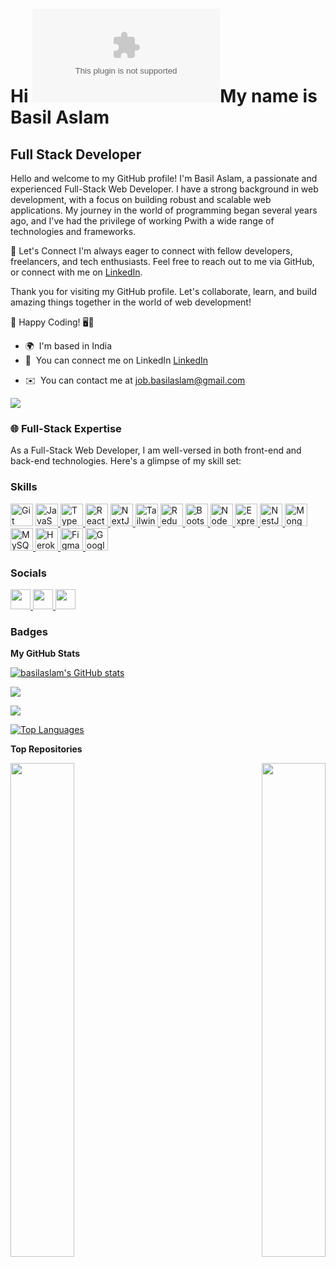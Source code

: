 Hi ![](basilaslam.com)My name is Basil Aslam
=====================================================================================================================================

Full Stack Developer
----------------------------

Hello and welcome to my GitHub profile! I'm Basil Aslam, a passionate and experienced Full-Stack Web Developer. I have a strong background in web development, with a focus on building robust and scalable web applications. My journey in the world of programming began several years ago, and I've had the privilege of working Pwith a wide range of technologies and frameworks. 


🌟 Let's Connect I'm always eager to connect with fellow developers, freelancers, and tech enthusiasts. Feel free to reach out to me via GitHub, or connect with me on [LinkedIn](https://linkedin.com/in/basilaslam). 

Thank you for visiting my GitHub profile. Let's collaborate, learn, and build amazing things together in the world of web development! 

🚀 Happy Coding! 🖥️🚀

* 🌍  I'm based in India
* 🤝  You can connect me on LinkedIn [LinkedIn](https://linkedin.com/in/basilaslam)
<!-- * 🖥️  See my portfolio at [CodeWithVetri](http://codewithvetri.web.app/) -->
* ✉️  You can contact me at [job.basilaslam@gmail.com](mailto:job.basilaslam@gmail.com)

<a href="https://www.github.com/basilaslam" target="_blank" rel="noreferrer">
<img src="https://img.shields.io/github/followers/basilaslam?logo=github&style=for-the-badge&color=0891b2&labelColor=1c1917" /></a>

### 🌐 Full-Stack Expertise

As a Full-Stack Web Developer, I am well-versed in both front-end and back-end technologies. Here's a glimpse of my skill set: 

### Skills


<p align="left">
<a href="https://git-scm.com/" target="_blank" rel="noreferrer">
<img src="https://raw.githubusercontent.com/danielcranney/readme-generator/main/public/icons/skills/git-colored.svg" width="36" height="36" alt="Git" /></a>
<a href="https://developer.mozilla.org/en-US/docs/Web/JavaScript" target="_blank" rel="noreferrer">
<img src="https://raw.githubusercontent.com/danielcranney/readme-generator/main/public/icons/skills/javascript-colored.svg" width="36" height="36" alt="JavaScript" />
</a>
<a href="https://www.typescriptlang.org/" target="_blank" rel="noreferrer">
<img src="https://raw.githubusercontent.com/danielcranney/readme-generator/main/public/icons/skills/typescript-colored.svg" width="36" height="36" alt="TypeScript" />
</a>
<a href="https://reactjs.org/" target="_blank" rel="noreferrer">
<img src="https://raw.githubusercontent.com/danielcranney/readme-generator/main/public/icons/skills/react-colored.svg" width="36" height="36" alt="React" />
</a>
<a href="https://nextjs.org/docs" target="_blank" rel="noreferrer">
<img src="https://raw.githubusercontent.com/danielcranney/readme-generator/main/public/icons/skills/nextjs-colored.svg" width="36" height="36" alt="NextJs" />
</a>
<a href="https://tailwindcss.com/" target="_blank" rel="noreferrer">
<img src="https://raw.githubusercontent.com/danielcranney/readme-generator/main/public/icons/skills/tailwindcss-colored.svg" width="36" height="36" alt="TailwindCSS" />
</a>
<a href="https://redux.js.org/" target="_blank" rel="noreferrer">
<img src="https://raw.githubusercontent.com/danielcranney/readme-generator/main/public/icons/skills/redux-colored.svg" width="36" height="36" alt="Redux" />
</a>
<a href="https://getbootstrap.com/" target="_blank" rel="noreferrer">
<img src="https://raw.githubusercontent.com/danielcranney/readme-generator/main/public/icons/skills/bootstrap-colored.svg" width="36" height="36" alt="Bootstrap" />
</a>
<a href="https://nodejs.org/en/" target="_blank" rel="noreferrer">
<img src="https://raw.githubusercontent.com/danielcranney/readme-generator/main/public/icons/skills/nodejs-colored.svg" width="36" height="36" alt="NodeJS" />
</a>
<a href="https://expressjs.com/" target="_blank" rel="noreferrer">
<img src="https://raw.githubusercontent.com/danielcranney/readme-generator/main/public/icons/skills/express-colored.svg" width="36" height="36" alt="Express" />
</a>
<a href="https://docs.nestjs.com/" target="_blank" rel="noreferrer">
<img src="https://raw.githubusercontent.com/danielcranney/readme-generator/main/public/icons/skills/nestjs-colored.svg" width="36" height="36" alt="NestJS" />
</a>
<a href="https://www.mongodb.com/" target="_blank" rel="noreferrer">
<img src="https://raw.githubusercontent.com/danielcranney/readme-generator/main/public/icons/skills/mongodb-colored.svg" width="36" height="36" alt="MongoDB" />
</a>
<a href="https://www.mysql.com/" target="_blank" rel="noreferrer">
<img src="https://raw.githubusercontent.com/danielcranney/readme-generator/main/public/icons/skills/mysql-colored.svg" width="36" height="36" alt="MySQL" />
</a>
<a href="https://www.heroku.com/" target="_blank" rel="noreferrer">
<img src="https://raw.githubusercontent.com/danielcranney/readme-generator/main/public/icons/skills/heroku-colored.svg" width="36" height="36" alt="Heroku" />
</a>
<a href="https://www.figma.com/" target="_blank" rel="noreferrer">
<img src="https://raw.githubusercontent.com/danielcranney/readme-generator/main/public/icons/skills/figma-colored.svg" width="36" height="36" alt="Figma" />
</a>
<a href="https://cloud.google.com/" target="_blank" rel="noreferrer">
<img src="https://raw.githubusercontent.com/danielcranney/readme-generator/main/public/icons/skills/googlecloud-colored.svg" width="36" height="36" alt="Google Cloud" />
</a>
</p>


### Socials

<p align="left">
<a href="https://www.github.com/basilaslam" target="_blank" rel="noreferrer"> <picture> <source media="(prefers-color-scheme: dark)" srcset="https://raw.githubusercontent.com/danielcranney/readme-generator/main/public/icons/socials/github-dark.svg" /> <source media="(prefers-color-scheme: light)" srcset="https://raw.githubusercontent.com/danielcranney/readme-generator/main/public/icons/socials/github.svg" /> <img src="https://raw.githubusercontent.com/danielcranney/readme-generator/main/public/icons/socials/github.svg" width="32" height="32" /> </picture> </a>
   <a href="http://www.instagram.com/basilaslam_" target="_blank" rel="noreferrer"> <picture> <source media="(prefers-color-scheme: dark)" srcset="undefined" /> <source media="(prefers-color-scheme: light)" srcset="https://raw.githubusercontent.com/danielcranney/readme-generator/main/public/icons/socials/instagram.svg" /> <img src="https://raw.githubusercontent.com/danielcranney/readme-generator/main/public/icons/socials/instagram.svg" width="32" height="32" /> </picture> </a> 
<a href="https://www.linkedin.com/in/basilaslam/" target="_blank" rel="noreferrer"> <picture> <source media="(prefers-color-scheme: dark)" srcset="https://raw.githubusercontent.com/danielcranney/readme-generator/main/public/icons/socials/linkedin-dark.svg" /> <source media="(prefers-color-scheme: light)" srcset="https://raw.githubusercontent.com/danielcranney/readme-generator/main/public/icons/socials/linkedin.svg" /> <img src="https://raw.githubusercontent.com/danielcranney/readme-generator/main/public/icons/socials/linkedin.svg" width="32" height="32" /> </picture> </a>
</p>

### Badges

<b>My GitHub Stats</b>


<a href="http://www.github.com/basilaslam"><img src="https://github-readme-stats.vercel.app/api?username=basilaslam&show_icons=true&hide=prs,&title_color=0891b2&text_color=ffffff&icon_color=0891b2&bg_color=1c1917&hide_border=true&show_icons=true" alt="basilaslam's GitHub stats" /></a>

<a href="http://www.github.com/basilaslam"><img src="https://github-readme-streak-stats.herokuapp.com/?user=basilaslam&stroke=ffffff&background=1c1917&ring=0891b2&fire=0891b2&currStreakNum=ffffff&currStreakLabel=0891b2&sideNums=ffffff&sideLabels=ffffff&dates=ffffff&hide_border=true" /></a>

<a href="http://www.github.com/basilaslam"><img src="https://github-readme-activity-graph.vercel.app/graph?username=basilaslam&bg_color=ffcfe9&color=9e4c98&line=9e4c98&point=403d3d&area=true&hide_border=true)](https://github.com/ashutosh00710/github-readme-activity-graph" /></a>

<a href="https://github.com/basilaslam" align="left"><img src="https://github-readme-stats.vercel.app/api/top-langs/?username=basilaslam&langs_count=10&title_color=0891b2&text_color=ffffff&icon_color=0891b2&bg_color=1c1917&hide_border=true&locale=en&custom_title=Top%20%Languages" alt="Top Languages" /></a>

<b>Top Repositories</b>

<div width="100%" align="center"><a href="https://github.com/basilaslam/genius" align="left">
   <img align="left" width="45%" src="https://github-readme-stats.vercel.app/api/pin/?username=basilaslam&repo=genius&title_color=0891b2&text_color=ffffff&icon_color=0891b2&bg_color=1c1917&hide_border=true&locale=en" /></a>
   
<a href="https://github.com/basilaslam/musicapp-mernstack" align="right"><img align="right" width="45%" src="https://github-readme-stats.vercel.app/api/pin/?username=basilaslam&repo=Discord-Clone&title_color=0891b2&text_color=ffffff&icon_color=0891b2&bg_color=1c1917&hide_border=true&locale=en" />
</a>
</div>
<br />
<br />
<br />
<br />
<br />
<br />
<br />

<br />
<br />
<br />
<br />
<br />


